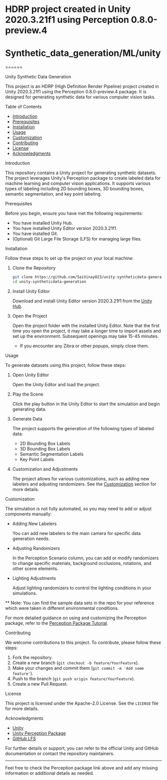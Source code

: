 
HDRP project created in Unity 2020.3.21f1 using Perception 0.8.0-preview.4
====
# Synthetic_data_generation/ML/unity

======


 Unity Synthetic Data Generation

This project is an HDRP (High Definition Render Pipeline) project created in Unity 2020.3.21f1 using the Perception 0.8.0-preview.4 package. It is designed for generating synthetic data for various computer vision tasks.

 Table of Contents

- [Introduction](#introduction)
- [Prerequisites](#prerequisites)
- [Installation](#installation)
- [Usage](#usage)
- [Customization](#customization)
- [Contributing](#contributing)
- [License](#license)
- [Acknowledgments](#acknowledgments)

Introduction

This repository contains a Unity project for generating synthetic datasets. The project leverages Unity's Perception package to create labeled data for machine learning and computer vision applications. It supports various types of labeling including 2D bounding boxes, 3D bounding boxes, semantic segmentation, and key point labeling.

Prerequisites

Before you begin, ensure you have met the following requirements:

- You have installed Unity Hub. 
- You have installed Unity Editor version 2020.3.21f1.
- You have installed Git.
- (Optional) Git Large File Storage (LFS) for managing large files.

Installation

Follow these steps to set up the project on your local machine:

1. Clone the Repository

   ```sh
   git clone https://github.com/SaiVinay023/unity-syntheticdata-generation.git
   cd unity-syntheticdata-generation
   ```

2. Install Unity Editor

   Download and install Unity Editor version 2020.3.21f1 from the [Unity Hub](https://unity3d.com/get-unity/download).

3. Open the Project

   Open the project folder with the installed Unity Editor. Note that the first time you open the project, it may take a longer time to import assets and set up the environment. Subsequent openings may take 15-45 minutes.

   - If you encounter any Zibra or other popups, simply close them.

Usage

To generate datasets using this project, follow these steps:

1. Open Unity Editor

   Open the Unity Editor and load the project.

2. Play the Scene

   Click the play button in the Unity Editor to start the simulation and begin generating data.

3. Generate Data

   The project supports the generation of the following types of labeled data:
   - 2D Bounding Box Labels
   - 3D Bounding Box Labels
   - Semantic Segmentation Labels
   - Key Point Labels

4. Customization and Adjustments

   The project allows for various customizations, such as adding new labelers and adjusting randomizers. See the [Customization](#customization) section for more details.

 Customization

The simulation is not fully automated, so you may need to add or adjust components manually:

- Adding New Labelers

  You can add new labelers to the main camera for specific data generation needs. 

- Adjusting Randomizers

  In the Perception Scenario column, you can add or modify randomizers to change specific materials, background occlusions, rotations, and other scene elements.

- Lighting Adjustments

  Adjust lighting randomizers to control the lighting conditions in your simulations.

**  Note: You can find the sample data sets in the repo for your reference which were taken in different environmental conditions.

For more detailed guidance on using and customizing the Perception package, refer to the [Perception Package Tutorial](https://github.com/Unity-Technologies/com.unity.perception/blob/main/com.unity.perception/Documentation%7E/Tutorial/Phase1.md).

Contributing

We welcome contributions to this project. To contribute, please follow these steps:

1. Fork the repository.
2. Create a new branch (`git checkout -b feature/YourFeature`).
3. Make your changes and commit them (`git commit -m 'Add some feature'`).
4. Push to the branch (`git push origin feature/YourFeature`).
5. Create a new Pull Request.

License

This project is licensed under the Apache-2.0 License. See the `LICENSE` file for more details.

Acknowledgments

- [Unity](https://unity.com/)
- [Unity Perception Package](https://github.com/Unity-Technologies/com.unity.perception)
- [GitHub LFS](https://git-lfs.github.com/)

For further details or support, you can refer to the official Unity and GitHub documentation or contact the repository maintainers.

---

Feel free to check the Perception package link above and add any missing information or additional details as needed.
